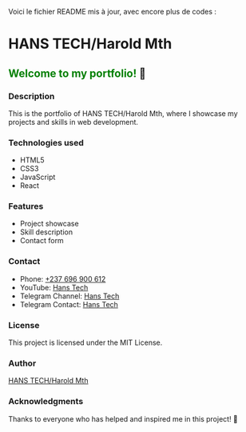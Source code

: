 Voici le fichier README mis à jour, avec encore plus de codes :


# HANS TECH/Harold Mth

## <span style="color:#008000">Welcome to my portfolio!</span> 🚀

### <h3>Description</h3>

This is the portfolio of HANS TECH/Harold Mth, where I showcase my projects and skills in web development.

### <h3>Technologies used</h3>

<ul>
  <li>HTML5</li>
  <li>CSS3</li>
  <li>JavaScript</li>
  <li>React</li>
</ul>

### <h3>Features</h3>

<ul>
  <li>Project showcase</li>
  <li>Skill description</li>
  <li>Contact form</li>
</ul>

### <h3>Contact</h3>

<ul>
  <li>Phone: <a href="tel:+237696900612">+237 696 900 612</a></li>
  <li>YouTube: <a href="(link unavailable)">Hans Tech</a></li>
  <li>Telegram Channel: <a href="(link unavailable)">Hans Tech</a></li>
  <li>Telegram Contact: <a href="(link unavailable)">Hans Tech</a></li>
</ul>

### <h3>License</h3>

This project is licensed under the MIT License.

### <h3>Author</h3>

<a href="#">HANS TECH/Harold Mth</a>

### <h3>Acknowledgments</h3>

Thanks to everyone who has helped and inspired me in this project! 🙏


<!---
HaroldMth/HaroldMth is a ✨ special ✨ repository because its `README.md` (this file) appears on your GitHub profile.
You can click the Preview link to take a look at your changes.
--->
